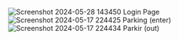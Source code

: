 ![Screenshot 2024-05-28 143450](https://github.com/Kokorody/parking-system-application/assets/119418789/cfc383fa-8c70-485a-a3d7-d0b8757c680e)
Login Page
![Screenshot 2024-05-17 224425](https://github.com/Kokorody/parking-system-application/assets/119418789/8d0d6f08-e326-4e9c-b40b-6789b8c48287)
Parking (enter)
![Screenshot 2024-05-17 224434](https://github.com/Kokorody/parking-system-application/assets/119418789/c2213281-8711-4435-b0dc-fd6d0e18442f)
Parkir (out)
